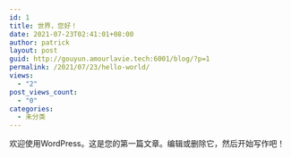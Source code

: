 ```yaml
---
id: 1
title: 世界，您好！
date: 2021-07-23T02:41:01+08:00
author: patrick
layout: post
guid: http://gouyun.amourlavie.tech:6001/blog/?p=1
permalink: /2021/07/23/hello-world/
views:
  - "2"
post_views_count:
  - "0"
categories:
  - 未分类
---
```

欢迎使用WordPress。这是您的第一篇文章。编辑或删除它，然后开始写作吧！